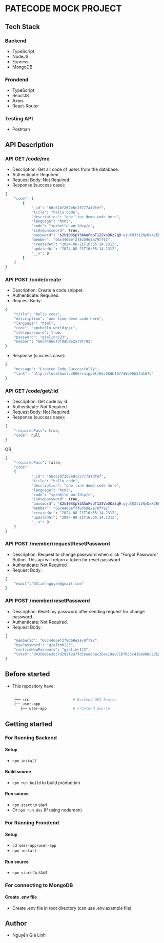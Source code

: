 # PATECODE MOCK PROJECT

## Tech Stack

### Backend

- TypeScript
- NodeJS
- Express
- MongoDB

### Frondend

- TypeScript
- ReactJS
- Axios
- React-Router

### Testing API

- Postman

## API Description

### API GET /code/me

- Description: Get all code of users from the database.
- Authenticate: Required.
- Request Body: Not Required.
- Response (success case):

```bash
{
    "code": [
        {
            "_id": "66c61bf267e8c25777a1dfef",
            "title": "hello code",
            "description": "one line demo code here",
            "language": "html",
            "code": "<p>hello world<p/>",
            "isUsepassword": true,
            "password": "$2b$08$pY3AAoFdoT12SVoDKz2q9.ujuf83ti2NyDxX/ELu/j0G4VJCNS7Yi",
            "member": "66c4466ef3f8db9e2a79f792",
            "createdAt": "2024-08-21T16:55:14.231Z",
            "updatedAt": "2024-08-21T16:55:14.231Z",
            "__v": 0
        }
    ]
}
```

### API POST /code/create

- Description: Create a code snippet.
- Authenticate: Required.
- Request Body:

```bash
{
    "title": "hello code",
    "description": "one line demo code here",
    "language": "html",
    "code": "<p>hello world<p/>",
    "isUsepassword": true,
    "password": "gialinh123",
    "member": "66c4466ef3f8db9e2a79f792"
}
```

- Response (success case):

```bash
{
    "message": "Created Code Successfully",
    "link": "http://localhost:3000/snippet/66c98dbf677d6b9655fa167c"
}
```

### API GET /code/get/:id

- Description: Get code by id.
- Authenticate: Not Required.
- Request Body: Not Required.
- Response (success case):

```bash
{
    "requiredPass": true,
    "code": null
}
```

OR

```bash
{
    "requiredPass": false,
    "code":
    {
            "_id": "66c61bf267e8c25777a1dfef",
            "title": "hello code",
            "description": "one line demo code here",
            "language": "html",
            "code": "<p>hello world<p/>",
            "isUsepassword": true,
            "password": "$2b$08$pY3AAoFdoT12SVoDKz2q9.ujuf83ti2NyDxX/ELu/j0G4VJCNS7Yi",
            "member": "66c4466ef3f8db9e2a79f792",
            "createdAt": "2024-08-21T16:55:14.231Z",
            "updatedAt": "2024-08-21T16:55:14.231Z",
            "__v": 0
    }
}
```

### API POST /member/requestResetPassword

- Description: Request to change password when click "Forgot Password" Button. This api will return a token for reset password
- Authenticate: Not Required
- Request Body:

```bash
{
    "email":"03linhnguyen@gmail.com"
}
```

### API POST /member/resetPassword

- Description: Reset my password after sending request for change password.
- Authenticate: Not Required.
- Request Body:

```bash
{
    "memberId": "66c4466ef3f8db9e2a79f792",
    "newPassword": "gialinh123",
    "confirmNewPassword": "gialinh123",
    "token":"d4350e5e3d37d292f2a7fd5bee85ac3bae19e071bf035c419a986c2252883f0e"
}
```

## Before started

- This repository have:

```bash
    .
    ├── src                    # Backend API Source
    ├── user-app
       ├── user-app            # Frontend Source

```

## Getting started

### For Running Backend

#### Setup

- `npm install`

#### Build source

- `npm run build` to build production

#### Run source

- `npm start` to start
- Or `npm run dev` (If using nodemon)

### For Running Frondend

#### Setup

- `cd user-app/user-app`
- `npm install`

#### Run source

- `npm start` to start

### For connecting to MongoDB

#### Create .env file

- Create .env file in root directory (can use .env.example file)

## Author

- Nguyễn Gia Linh
